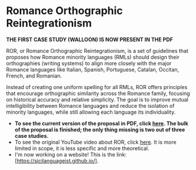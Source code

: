 # Romance Orthographic Reintegrationism

**THE FIRST CASE STUDY (WALLOON) IS NOW PRESENT IN THE PDF**

ROR, or Romance Orthographic Reintegrationism, is a set of guidelines that proposes how Romance minority languages (RMLs) should design their orthographies (writing systems) to align more closely with the major Romance languages like Italian, Spanish, Portuguese, Catalan, Occitan, French, and Romanian.

Instead of creating one uniform spelling for all RMLs, ROR offers principles that encourage orthographic similarity across the Romance family, focusing on historical accuracy and relative simplicity. The goal is to improve mutual intelligibility between Romance languages and reduce the isolation of minority languages, while still allowing each language its individuality.

- **To see the current version of the proposal in PDF, click [here](PDF_v0.9.pdf). The bulk of the proposal is finished; the only thing missing is two out of three case studies.**
- To see the original YouTube video about ROR, click [here](https://youtu.be/T8GsnYJGPq8?si=RHE-02wEer5mRlKx). It is more limited in scope, it is less specific and more theoretical.
- I'm now working on a website! This is the link: [https://sicilanguageist.github.io/].
